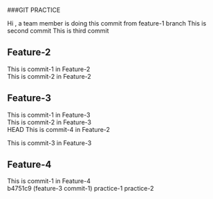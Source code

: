 ###GIT PRACTICE

Hi , a team member is doing this commit from feature-1 branch 
This is second commit
This is third commit

##  Feature-2

This is commit-1 in Feature-2<br />
This is commit-2 in Feature-2<br />



##  Feature-3
This is commit-1 in Feature-3<br />
This is commit-2 in Feature-3<br />
 HEAD
This is commit-4 in Feature-2<br />


This is commit-3 in Feature-3<br />

## Feature-4 

This is commit-1 in Feature-4<br />
b4751c9 (feature-3 commit-1)
practice-1
practice-2

